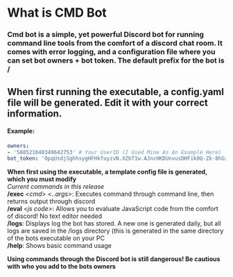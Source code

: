 
# What is CMD Bot
### Cmd bot is a simple, yet powerful Discord bot for running command line tools from the comfort of a discord chat room. It comes with error logging, and a configuration file where you can set bot owners + bot token. The default prefix for the bot is /

## When first running the executable, a config.yaml file will be generated. Edit it with your correct information.
#### Example:  
```yaml
owners:
- '588521648349642753' # Your UserID (I Used Mine As An Example Here)
bot_token: 'OpqUsdjSghhsygHFHkfuyzvN.XZbT1w.AJncHKDUnvusDHFik0Q-Zk-8hGz' # Your Bots Token
```

**When first using the executable, a template config file is generated, which you must modify**  
*Current commands in this release*  
**/exec** *\<cmd> <..args>*: Executes command through command line, then returns output through discord  
**/eval** *\<js code>*: Allows you to evaluate JavaScript code from the comfort of discord! No text editor needed  
**/logs**: Displays log the bot has stored. A new one is generated daily, but all logs are saved in the /logs directory (this is generated in the same directory of the bots executable on your PC  
**/help**: Shows basic command usage  

**Using commands through the Discord bot is still dangerous!  Be cautious with who you add to the bots owners**
